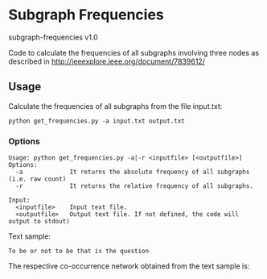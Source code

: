 # Subgraph Frequencies
subgraph-frequencies v1.0

Code to calculate the frequencies of all subgraphs involving three nodes as described in http://ieeexplore.ieee.org/document/7839612/

## Usage

Calculate the frequencies of all subgraphs from the file input.txt:

```
python get_frequencies.py -a input.txt output.txt
```

### Options

```
Usage: python get_frequencies.py -a|-r <inputfile> [<outputfile>]
Options:
  -a             It returns the absolute frequency of all subgraphs (i.e. raw count)
  -r             It returns the relative frequency of all subgraphs.

Input:
  <inputfile>    Input text file.
  <outputfile>   Output text file. If not defined, the code will output to stdout)

```



Text sample:

```
To be or not to be that is the question

```

The respective co-occurrence network obtained from the text sample is: